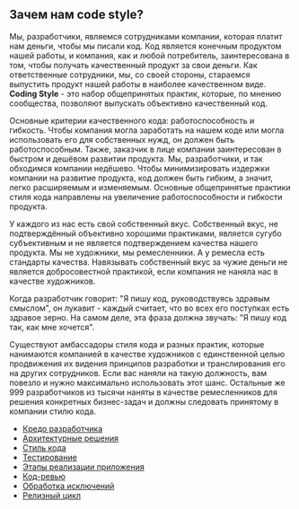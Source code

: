 ## Зачем нам code style?

Мы, разработчики, являемся сотрудниками компании, которая платит нам деньги, чтобы мы писали код.
Код является конечным продуктом нашей работы, и компания, как и любой потребитель, заинтересована в том, чтобы получать качественный продукт за свои деньги.
Как ответственные сотрудники, мы, со своей стороны, стараемся выпустить продукт нашей работы в наиболее качественном виде.
**Coding Style** - это набор общепринятых практик, которые, по мнению сообщества, позволяют выпускать объективно качественный код.

Основные критерии качественного кода: работоспособность и гибкость.
Чтобы компания могла заработать на нашем коде или могла использовать его для собственных нужд, он должен быть работоспособным.
Также, заказчик в лице компании заинтересован в быстром и дешёвом развитии продукта.
Мы, разработчики, и так обходимся компании недёшево.
Чтобы минимизировать издержки компании на развитие продукта, код должен быть гибким, а значит, легко расширяемым и изменяемым.
Основные общепринятые практики стиля кода направлены на увеличение работоспособности и гибкости продукта.

У каждого из нас есть свой собственный вкус.
Собственный вкус, не подтверждённый объективно хорошими практиками, является сугубо субъективным и не является подтверждением качества нашего продукта.
Мы не художники, мы ремесленники.
А у ремесла есть стандарты качества.
Навязывать собственный вкус за чужие деньги не является добросовестной практикой, если компания не наняла нас в качестве художников.

Когда разработчик говорит: "Я пишу код, руководствуясь здравым смыслом", он лукавит - каждый считает, что во всех его поступках есть здравое зерно.
На самом деле, эта фраза должна звучать: "Я пишу код так, как мне хочется".

Существуют амбассадоры стиля кода и разных практик, которые нанимаются компанией в качестве художников с единственной целью продвижения их видения принципов разработки и транслирования его на других сотрудников.
Если вас наняли на такую должность, вам повезло и нужно максимально использовать этот шанс.
Остальные же 999 разработчиков из тысячи наняты в качестве ремесленников для решения конкретных бизнес-задач и должны следовать принятому в компании стилю кода.

* [Кредо разработчика](credo.md)
* [Архитектурные решения](architecture.md)
* [Стиль кода](coding-style.md)
* [Тестирование](testing.md)
* [Этапы реализации приложения](implementation.md)
* [Код-ревью](code-review.md)
* [Обработка исключений](exceptions.md)
* [Релизный цикл](release-circle.md)